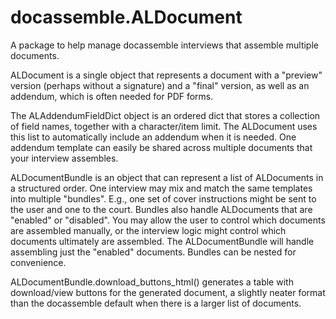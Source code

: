 # docassemble.ALDocument

A package to help manage docassemble interviews that assemble multiple documents.

ALDocument is a single object that represents a document with a "preview"
version (perhaps without a signature) and a "final" version, as well as an
addendum, which is often needed for PDF forms.

The ALAddendumFieldDict object is an ordered dict that stores a collection of field names, together with a
character/item limit. The ALDocument uses this list to automatically include
an addendum when it is needed. One addendum template can easily be shared
across multiple documents that your interview assembles.

ALDocumentBundle is an object that can represent a list of ALDocuments in
a structured order. One interview may mix and match the same templates into
multiple "bundles". E.g., one set of cover instructions might be sent to the 
user and one to the court. Bundles also handle ALDocuments that are "enabled" or
"disabled". You may allow the user to control which documents are assembled 
manually, or the interview logic might control which documents ultimately are
assembled. The ALDocumentBundle will handle assembling just the "enabled"
documents. Bundles can be nested for convenience.

ALDocumentBundle.download_buttons_html() generates a table with download/view
buttons for the generated document, a slightly neater format than the 
docassemble default when there is a larger list of documents.
